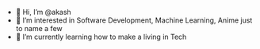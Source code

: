 - 👋 Hi, I’m @akash
- 👀 I’m interested in Software Development, Machine Learning, Anime just to name a few
- 🌱 I’m currently learning how to make a living in Tech

<!---
sage1sauce/sage1sauce is a ✨ special ✨ repository because its `README.md` (this file) appears on your GitHub profile.
You can click the Preview link to take a look at your changes.
--->
